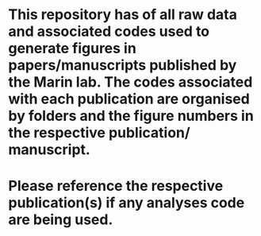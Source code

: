 # This repository has of all raw data and associated codes used to generate figures in papers/manuscripts published by the Marin lab. The codes associated with each publication are organised by folders and the figure numbers in the respective publication/ manuscript. 

# Please reference the respective publication(s) if any analyses code are being used. 

 
